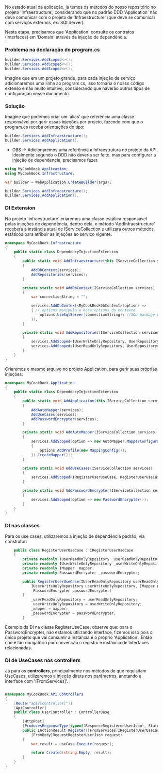 
No estado atual da aplicação, já temos os métodos do nosso repositório no projeto 'Infraestructure', considerando que no padrão DDD 'Application' não deve comunicar com o projeto de 'Infraestructure' (que deve se comunicar com serviços externos, ex: SQLServer).

Nesta etapa, precisamos que 'Application' consulte os contratos (interfaces) em 'Domain' através da injeção de dependência.


### Problema na declaração do program.cs
```csharp
builder.Services.AddScoped<>();
builder.Services.AddScoped<>();
builder.Services.AddScoped<>();
```
Imagine que em um projeto grande, para cada injeção de serviço adicionaremos uma linha ao program.cs, isso tornaria o nosso código extenso e não muito intuitivo, considerando que haverão outros tipos de configuração nesse documento.

### Solução
Imagine que podemos criar um 'alias' que referência uma classe responsável por gerir essas injeções por projeto, fazendo com que o program.cs receba orientações do tipo:

```csharp
builder.Services.AddInfraestructure();
builder.Services.AddApplication();
```

- OBS -> Adicionaremos uma referência a Infraestrutura no projeto da API, idealmente segundo o DDD não deveria ser feito, mas para configurar a injeção de dependencia, precisamos fazer.
```csharp
using MyCookBook.Application;
using MyCookBook.Infrastructure;

var builder = WebApplication.CreateBuilder(args);

builder.Services.AddInfraestructure();
builder.Services.AddApplication();
```

### DI Extension

No projeto 'infraestructure' criaremos uma classe estática responsável pelas injeções de dependência, dentro dela, o método 'AddInfraestructure' receberá a instância atual de IServiceCollection e utilizará outros métodos estáticos para atribuir as injeções ao serviço vigente.

```csharp
namespace MyCookBook.Infrastructure
{
    public static class DependencyInjectionExtension
    {
        public static void AddInfraestructure(this IServiceCollection services)
        {
            AddDbContext(services);
            AddRepositories(services);
        }

        private static void AddDbContext(IServiceCollection services)
        {
            var connectionString = "";

            services.AddDbContext<MyCookBookDbContext>(options => 
            { // options manipula o base:options do contexto
                options.UseSqlServer(connectionString); //SQL package needed
            });
        }

        private static void AddRepositories(IServiceCollection services)
        {
            services.AddScoped<IUserWriteOnlyRepository, UserRepository>();
            services.AddScoped<IUserReadOnlyRepository, UserRepository>();
        }
    }
}
```

Criaremos o mesmo arquivo no projeto Application, para gerir suas próprias injeções:

```csharp
namespace MyCookBook.Application
{
    public static class DependencyInjectionExtension
    {
        public static void AddApplication(this IServiceCollection services)
        {
            AddAutoMapper(services);
            AddUseCases(services);
            AddPasswordEncrypter(services);
        }

        private static void AddAutoMapper(IServiceCollection services)
        {
            services.AddScoped(option => new AutoMapper.MapperConfiguration(options =>
            {
                options.AddProfile(new MappingConfig());
            }).CreateMapper());
        }

        private static void AddUseCases(IServiceCollection services)
        {
            services.AddScoped<IRegisterUserUseCase, RegisterUserUseCase>();
        }

        private static void AddPasswordEncrypter(IServiceCollection services)
        {
            services.AddScoped(option => new PasswordEncrypter());
        }
    }
}
```

### DI nas classes

Para os use cases, utilizaremos a injeção de dependência padrão, via construtor:
```csharp
    public class RegisterUserUseCase : IRegisterUserUseCase
    {
        private readonly IUserReadOnlyRepository _userReadOnlyRepository;
        private readonly IUserWriteOnlyRepository _userWriteOnlyRepository;
        private readonly IMapper _mapper;
        private readonly PasswordEncrypter _passwordEncrypter;

        public RegisterUserUseCase(IUserReadOnlyRepository userReadOnlyRepository,
            IUserWriteOnlyRepository userWriteOnlyRepository, IMapper mapper,
             PasswordEncrypter passwordEncrypter)
        {
            _userReadOnlyRepository = userReadOnlyRepository;
            _userWriteOnlyRepository = userWriteOnlyRepository;
            _mapper = mapper;
            _passwordEncrypter = passwordEncrypter;
        }
```
Exemplo da DI na classe RegisterUseCase, observe que:
	 para o PasswordEncrypter, não estamos utilizando interface, fizemos isso pois o único projeto que vai consumir a instância é o próprio 'Application'. Então não é tão obrigatório por convenção o registro e instância de Interfaces relacionadas.

### DI de UseCases nos controllers
Já para os **controllers**, principalmente nos métodos de que requisitam UseCases, utilizaremos a injeção direta nos parâmetros, anotando a interface com '[FromServices]'.

```csharp

namespace MyCookBook.API.Controllers
{
    [Route("api/[controller]")]
    [ApiController]
    public class UserController : ControllerBase
    {
        [HttpPost]
        [ProducesResponseType(typeof(ResponseRegisteredUserJson), StatusCodes.Status201Created)]
        public IActionResult Register([FromServices]IRegisterUserUseCase useCase, 
            [FromBody]RequestRegisterUserJson request)
        {
            var result = useCase.Execute(request);

            return Created(string.Empty, result);
        }
    }
}

```